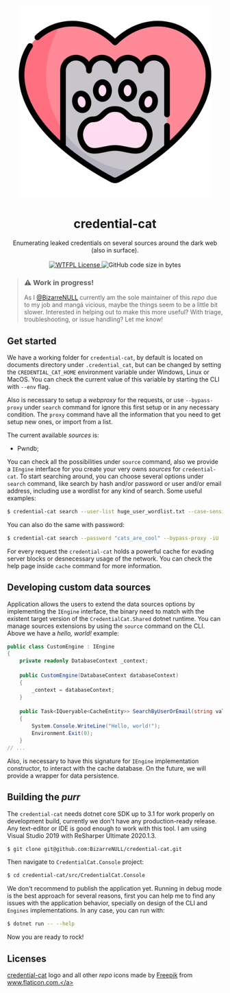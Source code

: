 <p align="center">
  <img src="./resources/cat.png" width="450" />
</p>
<h1 align="center">
  credential-cat
</h1>

<p align="center">
  Enumerating leaked credentials on several sources around the dark web (also in surface).
  <br/><br/>
  <a href="http://www.wtfpl.net/txt/copying/">
    <img alt="WTFPL License" src="https://img.shields.io/github/license/BizarreNULL/credential-cat" />
  </a>
  <img alt="GitHub code size in bytes" src="https://img.shields.io/github/languages/code-size/BizarreNULL/credential-cat">
</p>


> ### ⚠️ Work in progress!
>
> As I [@BizarreNULL](https://github.com/BizarreNULL) currently am the sole maintainer of this *repo* due to my job and mangá vicious, maybe the things seem to be a little bit slower. Interested in helping out to make this more useful? With triage, troubleshooting, or issue handling? Let me know!



## Get started

We have a working folder for `credential-cat`, by default is located on documents directory under `.credential_cat`, but can be changed by setting the `CREDENTIAL_CAT_HOME` environment variable under Windows, Linux or MacOS. You can check the current value of this variable by starting the CLI with `--env` flag.

Also is necessary to setup a *webproxy* for the requests, or use `--bypass-proxy` under `search` command for ignore this first setup or in any necessary condition. The `proxy` command have all the information that you need to get setup new ones, or import from a list.

The current available *sources* is:

- Pwndb;

You can check all the possibilities under `source` command, also we provide a `IEngine` interface for you create your very owns *sources* for `credential-cat`. To start searching around, you can choose several options under `search` command, like search by hash and/or password or user and/or email address, including use a wordlist for any kind of search. Some useful examples:

```bash
$ credential-cat search --user-list huge_user_wordlist.txt --case-sensitive --export json
```

You can also do the same with password:

```bash
$ credential-cat search --password "cats_are_cool" --bypass-proxy -iU
```

For every request the `credential-cat` holds a powerful cache for evading server blocks or desnecessary usage of the network. You can check the help page inside `cache` command for more information.



## Developing custom data sources

Application allows the users to extend the data sources options by implementing the `IEngine` interface, the binary need to match with the existent target version of the `CredentialCat.Shared` dotnet runtime. You can manage sources extensions by using the `source` command on the CLI. Above we have a *hello, world!* example:

```csharp
public class CustomEngine : IEngine 
{
    private readonly DatabaseContext _context;
    
    public CustomEngine(DatabaseContext databaseContext)
    {
        _context = databaseContext;
    }

    public Task<IQueryable<CacheEntity>> SearchByUserOrEmail(string value, bool ignoreCache, bool ignoreUpdate, bool forceUpdate, bool caseSensitive, int timeout, int limit, bool bypassProxy)
    {
        System.Console.WriteLine("Hello, world!");
        Environment.Exit(0);
    }
// ...
```

Also, is necessary to have this signature for `IEngine` implementation constructor, to interact with the cache database. On the future, we will provide a wrapper for data persistence.



## Building the *purr*

The `credential-cat` needs dotnet core SDK up to 3.1 for work properly on development build, currently we don't have any production-ready release. Any text-editor or IDE is good enough to work with this tool. I am using Visual Studio 2019 with ReSharper Ultimate 2020.1.3.

```bash
$ git clone git@github.com:BizarreNULL/credential-cat.git
```

Then navigate to `CredentialCat.Console` project:

```bash
$ cd credential-cat/src/CredentialCat.Console
```

We don't recommend to publish the application yet. Running in debug mode is the best approach for several reasons, first you can help me to find any issues with the application behavior, specially on design of the CLI and `Engines` implementations. In any case, you can run with:

```bash
$ dotnet run -- --help
```

Now you are ready to rock!



## Licenses

[credential-cat](https://github.com/BizarreNULL/credential-cat) logo and all other *repo* icons made by <a href="https://www.flaticon.com/authors/freepik" title="Freepik">Freepik</a> from <a href="https://www.flaticon.com/" title="Flaticon">www.flaticon.com.</a>

